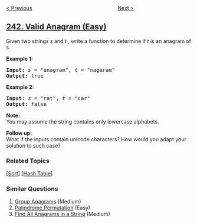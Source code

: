 <!--|This file generated by command(leetcode description); DO NOT EDIT.    |-->
<!--+----------------------------------------------------------------------+-->
<!--|@author    openset <openset.wang@gmail.com>                           |-->
<!--|@link      https://github.com/openset                                 |-->
<!--|@home      https://github.com/openset/leetcode                        |-->
<!--+----------------------------------------------------------------------+-->

[< Previous](https://github.com/openset/leetcode/tree/master/problems/different-ways-to-add-parentheses "Different Ways to Add Parentheses")
　　　　　　　　　　　　　　　　
[Next >](https://github.com/openset/leetcode/tree/master/problems/shortest-word-distance "Shortest Word Distance")

## [242. Valid Anagram (Easy)](https://leetcode.com/problems/valid-anagram "有效的字母异位词")

<p>Given two strings <em>s</em> and <em>t&nbsp;</em>, write a function to determine if <em>t</em> is an anagram of <em>s</em>.</p>

<p><b>Example 1:</b></p>

<pre>
<b>Input:</b> <em>s</em> = &quot;anagram&quot;, <em>t</em> = &quot;nagaram&quot;
<b>Output:</b> true
</pre>

<p><b>Example 2:</b></p>

<pre>
<b>Input:</b> <em>s</em> = &quot;rat&quot;, <em>t</em> = &quot;car&quot;
<b>Output: </b>false
</pre>

<p><strong>Note:</strong><br />
You may assume the string contains only lowercase alphabets.</p>

<p><strong>Follow up:</strong><br />
What if the inputs contain unicode characters? How would you adapt your solution to such case?</p>

### Related Topics
  [[Sort](https://github.com/openset/leetcode/tree/master/tag/sort/README.md)]
  [[Hash Table](https://github.com/openset/leetcode/tree/master/tag/hash-table/README.md)]

### Similar Questions
  1. [Group Anagrams](https://github.com/openset/leetcode/tree/master/problems/group-anagrams) (Medium)
  1. [Palindrome Permutation](https://github.com/openset/leetcode/tree/master/problems/palindrome-permutation) (Easy)
  1. [Find All Anagrams in a String](https://github.com/openset/leetcode/tree/master/problems/find-all-anagrams-in-a-string) (Medium)
